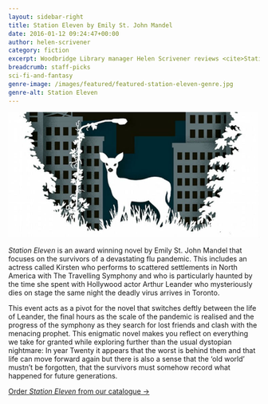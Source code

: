 ```yaml
---
layout: sidebar-right
title: Station Eleven by Emily St. John Mandel
date: 2016-01-12 09:24:47+00:00
author: helen-scrivener
category: fiction
excerpt: Woodbridge Library manager Helen Scrivener reviews <cite>Station Eleven</cite> by Emily St. John Mandel.
breadcrumb: staff-picks
sci-fi-and-fantasy
genre-image: /images/featured/featured-station-eleven-genre.jpg
genre-alt: Station Eleven
---
```


![Station eleven by Emily St. John Mandel](/images/featured/featured-station-eleven.jpg)

<cite>Station Eleven</cite> is an award winning novel by Emily St. John Mandel that focuses on the survivors of a devastating flu pandemic. This includes an actress called Kirsten who performs to scattered settlements in North America with The Travelling Symphony and who is particularly haunted by the time she spent with Hollywood actor Arthur Leander who mysteriously dies on stage the same night the deadly virus arrives in Toronto.

This event acts as a pivot for the novel that switches deftly between the life of Leander, the final hours as the scale of the pandemic is realised and the progress of the symphony as they search for lost friends and clash with the menacing prophet. This enigmatic novel makes you reflect on everything we take for granted while exploring further than the usual dystopian nightmare: In year Twenty it appears that the worst is behind them and that life can move forward again but there is also a sense that the ‘old world’ mustn’t be forgotten, that the survivors must somehow record what happened for future generations.

[Order <cite>Station Eleven</cite> from our catalogue →](https://suffolk.spydus.co.uk/cgi-bin/spydus.exe/ENQ/OPAC/BIBENQ/26687100?QRY=CTIBIB%3C%20IRN(39947780)&QRYTEXT=Station%20eleven)
